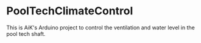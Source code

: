 # PoolTechClimateControl
This is AiK's Arduino project to control the ventilation and water level in the pool tech shaft.
